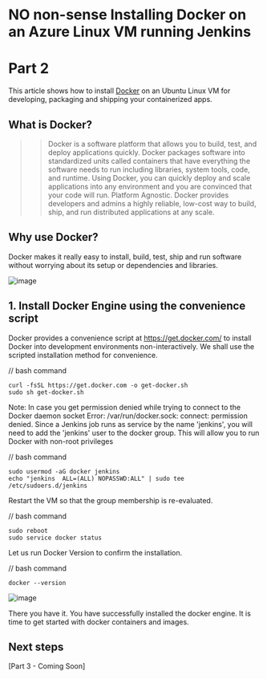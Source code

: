 # NO non-sense Installing Docker on an Azure Linux VM running Jenkins

# Part 2

This article shows how to install [Docker](https://docs.docker.com/engine/install/ubuntu) on an Ubuntu Linux VM for developing, packaging and shipping your containerized apps.

## What is Docker?

>> Docker is a software platform that allows you to build, test, and deploy applications quickly. 
>> Docker packages software into standardized units called containers that have everything the software needs to run including libraries, system tools, code, and runtime. 
>> Using Docker, you can quickly deploy and scale applications into any environment and you are convinced that your code will run. Platform Agnostic.
>> Docker provides developers and admins a highly reliable, low-cost way to build, ship, and run distributed applications at any scale.

## Why use Docker?

Docker makes it really easy to install, build, test, ship and run software without worrying about its setup or dependencies and libraries.

![image](https://github.com/mfkhan267/jenkins_on_azure2024/assets/77663612/08687f1c-0c10-4901-b418-2248dcfb78f7)


## 1. Install Docker Engine using the convenience script

Docker provides a convenience script at https://get.docker.com/ to install Docker into development environments non-interactively. 
We shall use the scripted installation method for convenience.

// bash command

    curl -fsSL https://get.docker.com -o get-docker.sh
    sudo sh get-docker.sh

Note: In case you get permission denied while trying to connect to the Docker daemon socket Error: /var/run/docker.sock: connect: permission denied. Since a Jenkins job runs as service by the name 'jenkins', you will need to add the 'jenkins' user to the docker group. This will allow you to run Docker with non-root privileges

// bash command

    sudo usermod -aG docker jenkins
    echo "jenkins  ALL=(ALL) NOPASSWD:ALL" | sudo tee /etc/sudoers.d/jenkins

Restart the VM so that the group membership is re-evaluated.

// bash command

    sudo reboot
    sudo service docker status

Let us run Docker Version to confirm the installation.

// bash command

    docker --version

![image](https://github.com/mfkhan267/my_jenkins_app/assets/77663612/31060bec-20e2-4e81-b6db-8f4408b74653)

There you have it. You have successfully installed the docker engine. It is time to get started with docker containers and images.

## Next steps

[Part 3 - Coming Soon]

